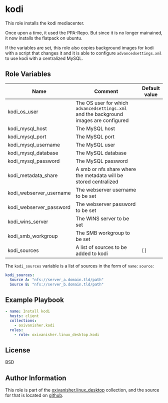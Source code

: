 kodi
====

This role installs the kodi mediacenter.

Once upon a time, it used the PPA-Repo. But since it is no longer mainained, it now installs the flatpack on ubuntu.

If the variables are set, this role also copies background images for kodi with a script that changes it and it is able to configure `advancedsettings.xml` to use kodi with a centralized MySQL.

Role Variables
--------------

| Name                    | Comment                               | Default value |
|-------------------------|---------------------------------------|---------------|
| kodi_os_user            | The OS user for which `advancedsettings.xml` and the background images are configured |  |
| kodi_mysql_host         | The MySQL host                        | |
| kodi_mysql_port         | The MySQL port                        | |
| kodi_mysql_username     | The MySQL user                        | |
| kodi_mysql_database     | The MySQL database                    | |
| kodi_mysql_password     | The MySQL password                    | |
| kodi_metadata_share     | A smb or nfs share where the metadata will be stored centralized | |
| kodi_webserver_username | The webserver username to be set      | |
| kodi_webserver_password | The webserver password to be set      | |
| kodi_wins_server        | The WINS server to be set             | |
| kodi_smb_workgroup      | The SMB workgroup to be set           | |
| kodi_sources            | A list of sources to be added to kodi | `[]` |


The `kodi_sources` variable is a list of sources in the form of `name`: `source`:

```yaml
kodi_sources:
  Source A: "nfs://server_a.domain.tld/path"
  Source B: "nfs://server_b.domain.tld/path"
```

Example Playbook
----------------
```yaml
- name: Install kodi
  hosts: client
  collections:
    - oxivanisher.kodi
  roles:
    - role: oxivanisher.linux_desktop.kodi
```

License
-------

BSD

Author Information
------------------

This role is part of the [oxivanisher.linux_desktop](https://galaxy.ansible.com/ui/repo/published/oxivanisher/linux_desktop/) collection, and the source for that is located on [github](https://github.com/oxivanisher/collection-linux_desktop).
